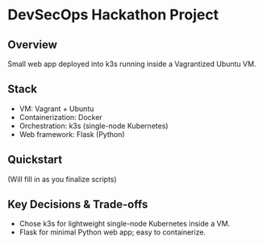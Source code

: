 # DevSecOps Hackathon Project

## Overview
Small web app deployed into k3s running inside a Vagrantized Ubuntu VM.

## Stack
- VM: Vagrant + Ubuntu
- Containerization: Docker
- Orchestration: k3s (single-node Kubernetes)
- Web framework: Flask (Python)

## Quickstart
(Will fill in as you finalize scripts)

## Key Decisions & Trade-offs
- Chose k3s for lightweight single-node Kubernetes inside a VM.
- Flask for minimal Python web app; easy to containerize.

